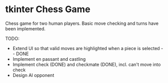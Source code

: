 # tkinter Chess Game

Chess game for two human players. Basic move checking and turns have been implemented.

TODO:
- Extend UI so that valid moves are highlighted when a piece is selected -- DONE
- Implement en passant and castling
- Implement check (DONE) and checkmate (DONE), incl. can't move into check
- Design AI opponent
